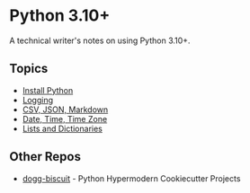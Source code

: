 # Python 3.10+

A technical writer's notes on using Python 3.10+.

  
## Topics

* [Install Python](install/README.md)
* [Logging](logging/README.md)
* [CSV, JSON, Markdown](/csv-json-markdown/README.md)
* [Date, Time, Time Zone](/datetime/README.md)
* [Lists and Dictionaries](/list-dictionary/README.md)


## Other Repos

* [dogg-biscuit](https://github.com/wcDogg/dogg-biscuit) - Python Hypermodern Cookiecutter Projects


